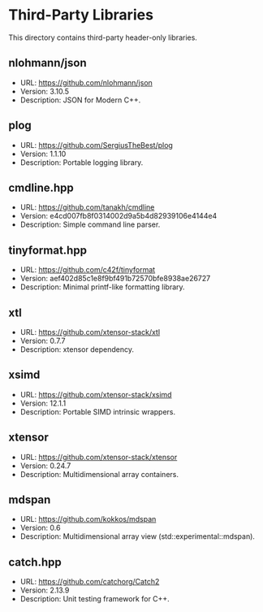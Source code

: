 # Third-Party Libraries
This directory contains third-party header-only libraries.

## nlohmann/json
- URL: https://github.com/nlohmann/json
- Version: 3.10.5
- Description: JSON for Modern C++.

## plog
- URL: https://github.com/SergiusTheBest/plog
- Version: 1.1.10
- Description: Portable logging library.

## cmdline.hpp
- URL: https://github.com/tanakh/cmdline
- Version: e4cd007fb8f0314002d9a5b4d82939106e4144e4
- Description: Simple command line parser.

## tinyformat.hpp
- URL: https://github.com/c42f/tinyformat
- Version: aef402d85c1e8f9bf491b72570bfe8938ae26727
- Description: Minimal printf-like formatting library.

## xtl
- URL: https://github.com/xtensor-stack/xtl
- Version: 0.7.7
- Description: xtensor dependency.

## xsimd
- URL: https://github.com/xtensor-stack/xsimd
- Version: 12.1.1
- Description: Portable SIMD intrinsic wrappers.

## xtensor
- URL: https://github.com/xtensor-stack/xtensor
- Version: 0.24.7
- Description: Multidimensional array containers.

## mdspan
- URL: https://github.com/kokkos/mdspan
- Version: 0.6
- Description: Multidimensional array view (std::experimental::mdspan).

## catch.hpp
- URL: https://github.com/catchorg/Catch2
- Version: 2.13.9
- Description: Unit testing framework for C++.
